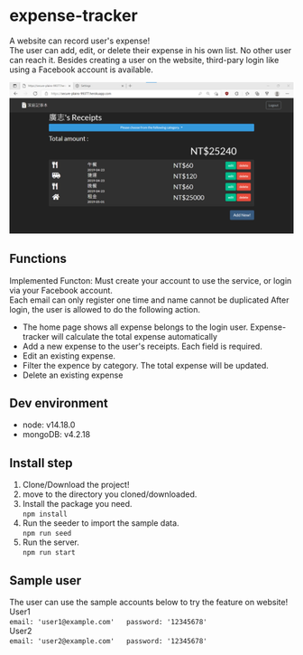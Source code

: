 # expense-tracker

A website can record user's expense!  
The user can add, edit, or delete their expense in his own list. No other user can reach it.
Besides creating a user on the website, third-pary login like using a Facebook account is available.


![image](https://github.com/asakura4/expense-tracker/blob/master/screenshot.png)

## Functions

Implemented Functon:
Must create your account to use the service, or login via your Facebook account.  
Each email can only register one time and name cannot be duplicated
After login, the user is allowed to do the following action.
<ul>
  <li>The home page shows all expense belongs to the login user. Expense-tracker will calculate the total expense automatically</li>
  <li>Add a new expense to the user's receipts. Each field is required.</li>
  <li>Edit an existing expense.</li>
  <li>Filter the expence by category. The total expense will be updated.</li>
  <li>Delete an existing expense</li>
</ul>

## Dev environment

<ul>
  <li>node: v14.18.0</li>
  <li>mongoDB: v4.2.18</li>
</ul>

## Install step

1. Clone/Download the project!  
2. move to the directory you cloned/downloaded.  
3. Install the package you need.   
``npm install``
4. Run the seeder to import the sample data.  
``npm run seed ``  
5. Run the server.  
``npm run start``

## Sample user
The user can use the sample accounts below to try the feature on website!  
User1  
``
email: 'user1@example.com'  
password: '12345678'
``  
User2  
``
email: 'user2@example.com'  
password: '12345678'
``  
 
  


  
